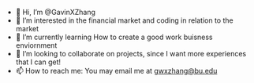 - 👋 Hi, I’m @GavinXZhang
- 👀 I’m interested in the financial market and coding in relation to the market
- 🌱 I’m currently learning How to create a good work buisness enviornment
- 💞️ I’m looking to collaborate on projects, since I want more experiences that I can get!
- 📫 How to reach me: You may email me at gwxzhang@bu.edu

<!---
GavinXZhang/GavinXZhang is a ✨ special ✨ repository because its `README.md` (this file) appears on your GitHub profile.
You can click the Preview link to take a look at your changes.
--->

